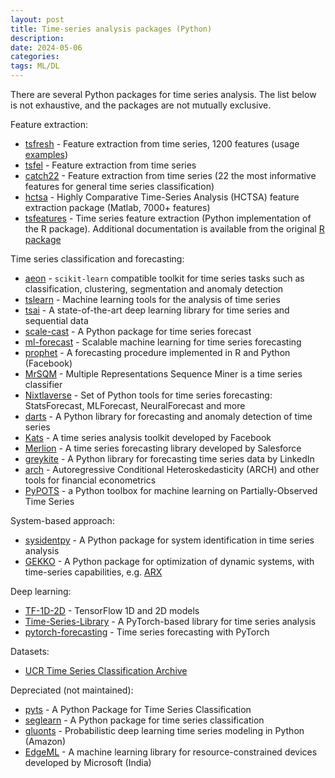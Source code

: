 ```yaml
---
layout: post
title: Time-series analysis packages (Python)
description:
date: 2024-05-06
categories: 
tags: ML/DL
---
```


There are several Python packages for time series analysis. The list below is not exhaustive, and the packages are not mutually exclusive. 

 Feature extraction:
* [tsfresh](https://tsfresh.readthedocs.io/en/latest/) - Feature extraction from time series, 1200 features (usage [examples](https://github.com/blue-yonder/tsfresh/tree/main/notebooks))
* [tsfel](https://tsfel.readthedocs.io/en/latest/) - Feature extraction from time series
* [catch22](https://time-series-features.gitbook.io/catch22) - Feature extraction from time series (22 the most informative features for general time series classification)
* [hctsa](https://github.com/benfulcher/hctsa) - Highly Comparative Time-Series Analysis (HCTSA) feature extraction package (Matlab, 7000+ features)
* [tsfeatures](https://github.com/Nixtla/tsfeatures) - Time series feature extraction (Python implementation of the R package).
Additional documentation is available from the original [R package](https://cran.r-project.org/web/packages/tsfeatures/vignettes/tsfeatures.html)

Time series classification and forecasting:
* [aeon](https://www.aeon-toolkit.org/en/stable/index.html) - `scikit-learn` compatible toolkit for time series tasks such as classification, clustering, segmentation and anomaly detection
* [tslearn](https://tslearn.readthedocs.io/en/stable/) -  Machine learning tools for the analysis of time series
* [tsai](https://timeseriesai.github.io/tsai/) - A state-of-the-art deep learning library for time series and sequential data
* [scale-cast](https://github.com/mikekeith52/scalecast) - A Python package for time series forecast 
* [ml-forecast](https://github.com/Nixtla/mlforecast) - Scalable machine learning for time series forecasting 
* [prophet](https://facebook.github.io/prophet/) - A forecasting procedure implemented in R and Python (Facebook)
* [MrSQM](https://github.com/mlgig/mrsqm) - Multiple Representations Sequence Miner is a time series classifier
* [Nixtlaverse](https://nixtlaverse.nixtla.io/) - Set of Python tools for time series forecasting: 
StatsForecast, MLForecast, NeuralForecast and more
* [darts](https://github.com/unit8co/darts) - A Python library for forecasting and anomaly detection of time series
* [Kats](https://github.com/facebookresearch/Kats) - A time series analysis toolkit developed by Facebook
* [Merlion](https://github.com/salesforce/Merlion) - A time series forecasting library developed by Salesforce
* [greykite](https://github.com/linkedin/greykite) - A Python library for forecasting time series data by LinkedIn
* [arch](https://github.com/bashtage/arch) - Autoregressive Conditional Heteroskedasticity (ARCH) and other tools for financial econometrics
* [PyPOTS](https://github.com/WenjieDu/PyPOTS) - a Python toolbox for machine learning on Partially-Observed Time Series

System-based approach:
* [sysidentpy](https://sysidentpy.org/) - A Python package for system identification in time series analysis
* [GEKKO](https://gekko.readthedocs.io/en/latest/) - A Python package for optimization of dynamic systems, 
with time-series capabilities, e.g. [ARX](https://apmonitor.com/pds/notebooks/12_time_series.html)  

Deep learning:
* [TF-1D-2D](https://github.com/Sakib1263/TF-1D-2D-Segmentation-End2EndPipelines) - TensorFlow 1D and 2D models 
* [Time-Series-Library](https://github.com/thuml/Time-Series-Library) - A PyTorch-based library for time series analysis
* [pytorch-forecasting](https://github.com/jdb78/pytorch-forecasting) - Time series forecasting with PyTorch

Datasets:
* [UCR Time Series Classification Archive](https://www.cs.ucr.edu/%7Eeamonn/time_series_data_2018/)

Depreciated (not maintained):
* [pyts](https://pyts.readthedocs.io/en/stable/index.html) - A Python Package for Time Series Classification
* [seglearn](https://dmbee.github.io/seglearn/) - A Python package for time series classification
* [gluonts](https://ts.gluon.ai/stable/) - Probabilistic deep learning time series modeling in Python (Amazon)
* [EdgeML](https://github.com/microsoft/EdgeML) - A machine learning library for resource-constrained devices developed by Microsoft (India)
